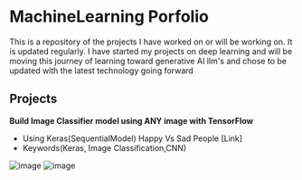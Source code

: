 # MachineLearning Porfolio

This is a repository of the projects I have worked on or will be working on. It is updated regularly. I have started my projects on deep learning and will be moving this journey of learning toward generative AI llm's and chose to be updated with the latest technology going forward 

## Projects

**Build Image Classifier model using ANY image with TensorFlow** 

- Using Keras(SequentialModel) Happy Vs Sad People [Link]
- Keywords(Keras, Image Classification,CNN)

![image](https://github.com/FarheenAkhter786/MachineLearning_Porfolio/assets/144804109/2a08e52e-c19f-4a52-aad2-76c7a8201210)
![image](https://github.com/FarheenAkhter786/MachineLearning_Porfolio/assets/144804109/85786d36-358a-4e81-ad93-42fdde156850)

